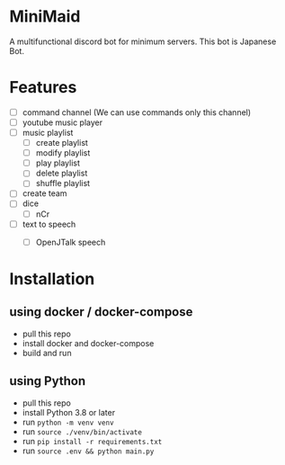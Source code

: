 # MiniMaid
A multifunctional discord bot for minimum servers.
This bot is Japanese Bot.

# Features

- [ ] command channel (We can use commands only this channel)
- [ ] youtube music player
- [ ] music playlist
    - [ ] create playlist
    - [ ] modify playlist
    - [ ] play playlist
    - [ ] delete playlist
    - [ ] shuffle playlist
- [ ] create team
- [ ] dice
    - [ ] nCr
- [ ] text to speech
    - [ ] OpenJTalk speech


# Installation

## using docker / docker-compose

- pull this repo
- install docker and docker-compose
- build and run

## using Python

- pull this repo
- install Python 3.8 or later
- run `python -m venv venv`
- run `source ./venv/bin/activate`
- run `pip install -r requirements.txt`
- run `source .env && python main.py`

